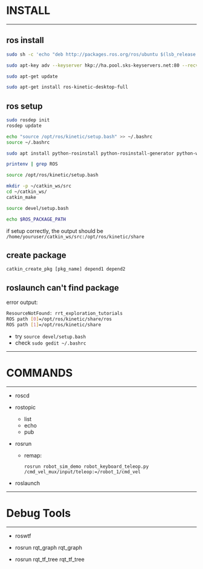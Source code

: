 # INSTALL

---

## ros install

```sh
sudo sh -c 'echo "deb http://packages.ros.org/ros/ubuntu $(lsb_release -sc) main" > /etc/apt/sources.list.d/ros-latest.list'

sudo apt-key adv --keyserver hkp://ha.pool.sks-keyservers.net:80 --recv-key 421C365BD9FF1F717815A3895523BAEEB01FA116

sudo apt-get update

sudo apt-get install ros-kinetic-desktop-full
```

## ros setup

```sh
sudo rosdep init
rosdep update

echo "source /opt/ros/kinetic/setup.bash" >> ~/.bashrc
source ~/.bashrc

sudo apt install python-rosinstall python-rosinstall-generator python-wstool build-essential

printenv | grep ROS

source /opt/ros/kinetic/setup.bash

mkdir -p ~/catkin_ws/src
cd ~/catkin_ws/
catkin_make

source devel/setup.bash

echo $ROS_PACKAGE_PATH
```

if setup correctly, the output should be ```/home/youruser/catkin_ws/src:/opt/ros/kinetic/share```

## create package

```
catkin_create_pkg [pkg_name] depend1 depend2
```

## roslaunch can't find package

error output:

```sh
ResourceNotFound: rrt_exploration_tutorials
ROS path [0]=/opt/ros/kinetic/share/ros
ROS path [1]=/opt/ros/kinetic/share
```
  - try ```source devel/setup.bash```
  - check ```sudo gedit ~/.bashrc```

---

# COMMANDS

---

* roscd  

* rostopic  
	- list  
	- echo  
	- pub  

* rosrun  
	- remap:  
		```
		rosrun robot_sim_demo robot_keyboard_teleop.py /cmd_vel_mux/input/teleop:=/robot_1/cmd_vel
		```  

* roslaunch  

---

# Debug Tools

---

* roswtf  

* rosrun rqt_graph rqt_graph  

* rosrun rqt_tf_tree rqt_tf_tree  